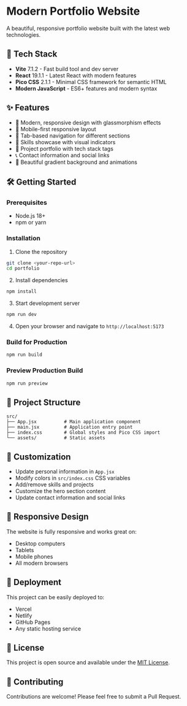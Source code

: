 # Modern Portfolio Website

A beautiful, responsive portfolio website built with the latest web technologies.

## 🚀 Tech Stack

- **Vite** 7.1.2 - Fast build tool and dev server
- **React** 19.1.1 - Latest React with modern features
- **Pico CSS** 2.1.1 - Minimal CSS framework for semantic HTML
- **Modern JavaScript** - ES6+ features and modern syntax

## ✨ Features

- 🎨 Modern, responsive design with glassmorphism effects
- 📱 Mobile-first responsive layout
- 🎯 Tab-based navigation for different sections
- 💼 Skills showcase with visual indicators
- 🚀 Project portfolio with tech stack tags
- 📞 Contact information and social links
- 🌈 Beautiful gradient background and animations

## 🛠️ Getting Started

### Prerequisites

- Node.js 18+
- npm or yarn

### Installation

1. Clone the repository

```bash
git clone <your-repo-url>
cd portfolio
```

2. Install dependencies

```bash
npm install
```

3. Start development server

```bash
npm run dev
```

4. Open your browser and navigate to `http://localhost:5173`

### Build for Production

```bash
npm run build
```

### Preview Production Build

```bash
npm run preview
```

## 📁 Project Structure

```
src/
├── App.jsx          # Main application component
├── main.jsx         # Application entry point
├── index.css        # Global styles and Pico CSS import
└── assets/          # Static assets
```

## 🎨 Customization

- Update personal information in `App.jsx`
- Modify colors in `src/index.css` CSS variables
- Add/remove skills and projects
- Customize the hero section content
- Update contact information and social links

## 📱 Responsive Design

The website is fully responsive and works great on:

- Desktop computers
- Tablets
- Mobile phones
- All modern browsers

## 🚀 Deployment

This project can be easily deployed to:

- Vercel
- Netlify
- GitHub Pages
- Any static hosting service

## 📄 License

This project is open source and available under the [MIT License](LICENSE).

## 🤝 Contributing

Contributions are welcome! Please feel free to submit a Pull Request.
